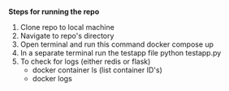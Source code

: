 **Steps for running the repo**
1. Clone repo to local machine
2. Navigate to repo's directory
3. Open terminal and run this command
    docker compose up
4. In a separate terminal run the testapp file
    python testapp.py
5. To check for logs (either redis or flask)
    - docker container ls (list container ID's)
    - docker logs <container>    
